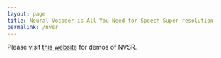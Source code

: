 ```yaml
---
layout: page
title: Neural Vocoder is All You Need for Speech Super-resolution
permalink: /nvsr
---
```


Please visit [this website](https://haoheliu.github.io/haoheliu_prev_profile/nvsr) for demos of NVSR.
